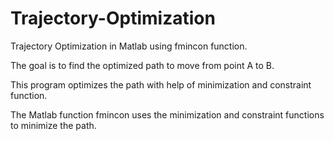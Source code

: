 # Trajectory-Optimization

Trajectory Optimization in Matlab using fmincon function.

The goal is to find the optimized path to move from point A to B.

This program optimizes the path with help of minimization and constraint function.

The Matlab function fmincon uses the minimization and constraint functions to minimize the path.
